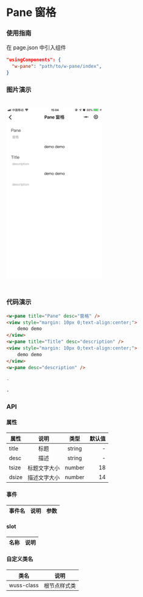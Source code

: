# Pane 窗格

### 使用指南

在 page.json 中引入组件

```json
"usingComponents": {
  "w-pane": "path/to/w-pane/index",
}
```

### 图片演示

<img style="margin: 20px 0;" height="450px" src="../../resource/pane.jpg"/>



### 代码演示

```html
<w-pane title="Pane" desc="窗格" />
<view style="margin: 10px 0;text-align:center;">
	demo demo
</view>
<w-pane title="Title" desc="description" />
<view style="margin: 10px 0;text-align:center;">
	demo demo
</view>
<w-pane desc="description" />
```

```javascript
-
```

```css
-
```

### API

#### 属性

| 属性 |    说明    |  类型  | 默认值 |
| ---- | :--------: | :----: | -----: |
| title | 标题 | string | - |
| desc | 描述 | string | - |
| tsize | 标题文字大小 | number | 18 |
| dsize | 描述文字大小 | number | 14 |

#### 事件

| 事件名 | 说明 | 参数 |
| ------ | ---- | ---- |



#### slot

| 名称 | 说明 |
| ---- | ---- |


#### 自定义类名

| 类名       | 说明         |
| ---------- | ------------ |
| wuss-class | 根节点样式类 |
